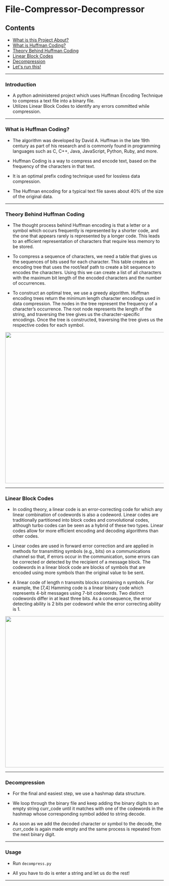 # File-Compressor-Decompressor

## Contents

- [What is this Project About?](#introduction)
- [What is Huffman Coding?](#what-is-huffman-coding)
- [Theory Behind Huffman Coding](#Theory-Behind-Huffman-Coding)
- [Linear Block Codes](#Linear-Block-Codes)
- [Decompression](#Decompression)
- [Let's run this!](#Usage)


***
### Introduction
- A python administered project which uses Huffman Encoding Technique to compress a text file into a binary file.
- Utilizes Linear Block Codes to identify any errors committed while compression.
***

### What is Huffman Coding?

- The algorithm was developed by David A. Huffman in the late 19th century as part of his research and is commonly found in programming languages such as C, C++, Java, JavaScript, Python, Ruby, and more.

- Huffman Coding is a way to compress and encode text, based on the frequency of the characters in that text.

- It is an optimal prefix coding technique used for lossless data compression.

- The Huffman encoding for a typical text file saves about 40% of the size of the original data.
***

### Theory Behind Huffman Coding

- The thought process behind Huffman encoding is that a letter or a symbol which occurs frequently is represented by a shorter code, and the one that appears rarely is represented by a longer code. This leads to an efficient representation of characters that require less memory to be stored.

- To compress a sequence of characters, we need a table that gives us the sequences of bits used for each character. This table creates an encoding tree that uses the root/leaf path to create a bit sequence to encodes the characters. Using this we can create a list of all characters with the maximum bit length of the encoded characters and the number of occurrences.

- To construct an optimal tree, we use a greedy algorithm. Huffman encoding trees return the minimum length character encodings used in data compression. The nodes in the tree represent the frequency of a character’s occurrence. The root node represents the length of the string, and traversing the tree gives us the character-specific encodings. Once the tree is constructed, traversing the tree gives us the respective codes for each symbol.

<p align="center">
<img src="https://user-images.githubusercontent.com/50694291/102987833-f8d31400-4538-11eb-937d-8c271c3a9c9c.png" width="640px" height="480px"> </p>

***

### Linear Block Codes

- In coding theory, a linear code is an error-correcting code for which any linear combination of codewords is also a codeword. Linear codes are traditionally partitioned into block codes and convolutional codes, although turbo codes can be seen as a hybrid of these two types. Linear codes allow for more efficient encoding and decoding algorithms than other codes.

- Linear codes are used in forward error correction and are applied in methods for transmitting symbols (e.g., bits) on a communications channel so that, if errors occur in the communication, some errors can be corrected or detected by the recipient of a message block. The codewords in a linear block code are blocks of symbols that are encoded using more symbols than the original value to be sent.

- A linear code of length n transmits blocks containing n symbols. For example, the [7,4] Hamming code is a linear binary code which represents 4-bit messages using 7-bit codewords. Two distinct codewords differ in at least three bits. As a consequence, the error detecting ability is 2 bits per codeword while the error correcting ability is 1.

<p align="center">
<img src="https://user-images.githubusercontent.com/50694291/102988626-2ec4c800-453a-11eb-9cde-3b4a3a805e0e.png" width="640px" height="480px"> </p>

***

### Decompression

- For the final and easiest step, we use a hashmap data structure. 

- We loop through the binary file and keep adding the binary digits to an empty string curr_code until it matches with one of the codewords in the hashmap whose corresponding symbol added to string decode.

- As soon as we add the decoded character or symbol to the decode, the curr_code is again made empty and the same process is repeated from the next binary digit.
***

### Usage

- Run `decompress.py`

- All you have to do is enter a string and let us do the rest!
***
